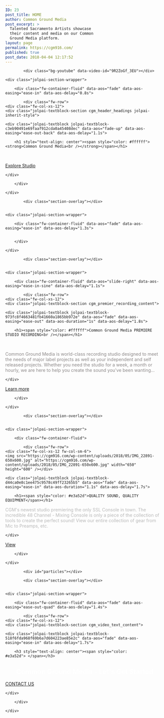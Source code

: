 ```yaml
---
ID: 23
post_title: HOME
author: Common Ground Media
post_excerpt: >
  Talented Sacramento Artists showcase
  their content and media on our Common
  Ground Media platform.
layout: page
permalink: https://cgm916.com/
published: true
post_date: 2018-04-04 12:17:52
---
```

<section id="cgm_homepage_slider" class="jolpai-main-section  jolpai-section-256ac6dede3858300256ae9f5c4f29b3">
    
    
    
            <div class="bg-youtube" data-video-id="9R2ZoGf_3EU"></div>
    
    <div class="jolpai-section-wrapper">

        <div class="fw-container-fluid" data-aos="fade" data-aos-easing="ease-in" data-aos-delay="0.8s">

            <div class="fw-row">
	<div class="fw-col-xs-12">
	<div class="jolpai-textblock-section cgm_header_headings jolpai-inherit-style">

    <div class="jolpai-textblock jolpai-textblock-c3eb90491e69faaf912cda0a45408dec" data-aos="fade-up" data-aos-easing="ease-out-back" data-aos-delay="1.1s">

        <h1 style="text-align: center"><span style="color: #ffffff"><strong>Common Ground Media<br /></strong></span></h1>
<p> </p>
<p><div class="btn-wrapper text-center"><div class="btn site-btn   jolpai-button-b8076d055b44b5f2580255a907e9ba16" data-aos="fade" data-aos-easing="ease-in" data-aos-delay="0.8s">
    <a href="https://cgm916.com/the-studio/" target="_self" rel="noopener noreferrer">
        Explore Studio                    <i class="fa fa-reply pull-right"></i>
            </a>
    </div></div></p>

    </div>

</div>
</div>
</div>


        </div>

    </div>
</section>
<section id="cgm_slider_bottom_border" class="jolpai-main-section  jolpai-section-e25918958cc891a45d83c9e344025e15">
    
    
            <div class="section-overlay"></div>
    
    
    <div class="jolpai-section-wrapper">

        <div class="fw-container-fluid" data-aos="fade" data-aos-easing="ease-in" data-aos-delay="1.3s">

            
        </div>

    </div>
</section>
<section id="cgm_main_content_one" class="jolpai-main-section  jolpai-section-1b35f2d0d8bf5bda29815c9a5255e0ec">
    
    
            <div class="section-overlay"></div>
    
    
    <div class="jolpai-section-wrapper">

        <div class="fw-container-fluid" data-aos="slide-right" data-aos-easing="ease-in-sine" data-aos-delay="1.1s">

            <div class="fw-row">
	<div class="fw-col-xs-12">
	<div class="jolpai-textblock-section cgm_premier_recording_content">

    <div class="jolpai-textblock jolpai-textblock-973fc8f4663481fb41660a1865bb972e" data-aos="fade" data-aos-easing="ease-out" data-aos-duration="1s" data-aos-delay="1.8s">

        <h1><span style="color: #ffffff">Common Ground Media PREMIERE STUDIO RECORDING<br /></span></h1>
<p> </p>
<p><span style="color: #d6d6d6"><span style="color: #8c8888">Common Ground Media is world-class recording studio designed to meet the needs of major label projects as well as your independent and self released projects. Whether you need the studio for a week, a month or hourly, we are here to help you create the sound you've been wanting...</span> </span></p>

    </div>

</div>
</div>
</div>

<div class="fw-row">
	<div class="fw-col-xs-12">
	<div class="btn-wrapper text-left"><div class="btn site-btn   jolpai-button-8f9822d9edc86434abf6bb28e3c26854" data-aos="fade" data-aos-easing="ease-in" data-aos-duration="1s" data-aos-delay="1.6s">
    <a href="https://cgm916.com/services/" target="_self" rel="noopener noreferrer">
        Learn more                    <i class="fa fa-arrow-right pull-right"></i>
            </a>
    </div></div></div>
</div>


        </div>

    </div>
</section>
<section id="cgm_double_section_upper_container" class="jolpai-main-section  jolpai-section-0cde238348cfe051782c3c912a1c47b9">
    
    
            <div class="section-overlay"></div>
    
    
    <div class="jolpai-section-wrapper">

        <div class="fw-container-fluid">

            <div class="fw-row">
	<div class="fw-col-xs-12 fw-col-sm-6">
	<img src="https://cgm916.com/wp-content/uploads/2018/05/IMG_22891-650x600.jpg" alt="https://cgm916.com/wp-content/uploads/2018/05/IMG_22891-650x600.jpg" width="650" height="600" /></div>
<div class="fw-col-xs-12 fw-col-sm-6">
	<div class="jolpai-textblock-section cgm_quality_sound_content">

    <div class="jolpai-textblock jolpai-textblock-d44ca0e8c1ee475c9578c49ff23265b5" data-aos="fade" data-aos-easing="ease-in" data-aos-duration="1.1s" data-aos-delay="1.7s">

        <h1><span style="color: #e3a52d">QUALITY SOUND, QUALITY EQUIPMENT</span></h1>
<p><span style="color: #b8b8b8">CGM's newest studio premiering the only SSL Console in town. The incredible 48 Channel - Mixing Console is only a piece of the collection of tools to create the perfect sound! View our entire collection of gear from Mic to Preamps, etc. </span></p>

    </div>

</div>
<div class="btn-wrapper text-left"><div class="btn site-btn   jolpai-button-ca955cbbd6c5929ce3709fa730e4d8d1" data-aos="fade" data-aos-easing="ease-in" data-aos-duration="1.2s" data-aos-delay="1.8s">
    <a href="" target="_self" rel="noopener noreferrer">
        View             </a>
    </div></div></div>
</div>


        </div>

    </div>
</section>
<section id="cgm_video_container" class="jolpai-main-section  jolpai-section-79005fed110ed177500b96154d576361">
    
            <div id="particles"></div>
    
            <div class="section-overlay"></div>
    
    
    <div class="jolpai-section-wrapper">

        <div class="fw-container-fluid" data-aos="fade" data-aos-easing="ease-out-quad" data-aos-delay="1.4s">

            <div class="fw-row">
	<div class="fw-col-xs-12">
	<div class="jolpai-textblock-section cgm_video_text_content">

    <div class="jolpai-textblock jolpai-textblock-518f6fda968f69b6a7d604223ae85e2c" data-aos="fade" data-aos-easing="ease-in" data-aos-delay="1.7s">

        <h3 style="text-align: center"><span style="color: #e3a52d"> </span></h3>
<h1 style="text-align: center"><span style="color: #ffffff">Common Ground Media - Let's Get Started<br /></span></h1>
<p><div class="btn-wrapper text-center"><div class="btn site-btn   jolpai-button-b34039fa957adc43ced625c5e060cd99" data-aos="zoom-in" data-aos-easing="ease-in-quad" data-aos-delay="1.5s">
    <a href="https://cgm916.com/contact/" target="_self" rel="noopener noreferrer">
        CONTACT US            </a>
    </div></div></p>

    </div>

</div>
</div>
</div>


        </div>

    </div>
</section>


<!-- 6d701581c81fd2bb56dff0c35e4b31e7 -->